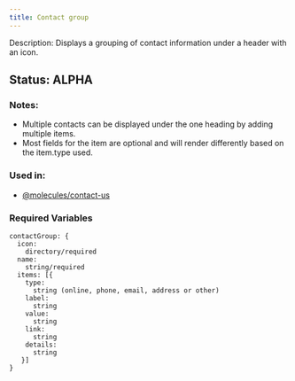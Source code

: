 ```yaml
---
title: Contact group
---
```

Description: Displays a grouping of contact information under a header with an icon.
## Status: ALPHA
### Notes:
* Multiple contacts can be displayed under the one heading by adding multiple items.
* Most fields for the item are optional and will render differently based on the item.type used.
### Used in:
- [@molecules/contact-us](/?p=organisms-contact-us)
### Required Variables
~~~
contactGroup: {
  icon:
    directory/required
  name:
    string/required
  items: [{
    type:
      string (online, phone, email, address or other)
    label:
      string
    value:
      string
    link:
      string
    details:
      string
   }]
}
~~~